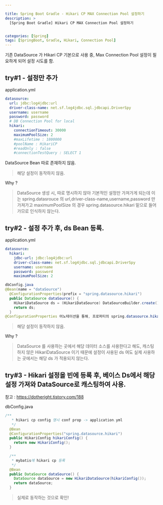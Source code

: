 ```yaml
---

title: Spring Boot Gradle - Hikari CP MAX Connection Pool 설정하기
description: >
  [Spring Boot Gradle] Hikari CP MAX Connection Pool 설정하기


categories: [Spring]
tags: [SpringBoot, Gradle, Hikari, Connection Pool]
---
```




기존 DataSource 가 Hikari CP 기본으로 사용 중, Max Connection Pool 설정이 필요하게 되어 설정 시도를 함.

## try#1 - 설정만 추가

application.yml

```yml
datasource:
  url: jdbc:log4jdbc:url
  driver-class-name: net.sf.log4jdbc.sql.jdbcapi.DriverSpy
  username: username
  password: password
  # DB Connection Pool for local
  hikari:
    connectionTimeout: 30000
    maximumPoolSize: 2
    #maxLifetime : 1800000
    #poolName : HikariCP
    #readOnly : false
    #connectionTestQuery : SELECT 1
```

DataSource Bean 따로 존재하지 않음.

> 해당 설정이 동작하지 않음.

Why ?

> DataSource 생성 시, 따로 명시하지 않아 기본적인 설정만 가져가게 되는데 이는 spring.datasrouce 의 url,driver-class-name,username,password 만 가져가고 maximumPoolSize 의 경우 spring.datasource.hikari 밑으로 들어가므로 인식하지 않는다.

## try#2 - 설정 추가 후, ds Bean 등록.

application.yml

```yml
datasource:
  hikari:
    jdbc-url: jdbc:log4jdbc:url
    driver-class-name: net.sf.log4jdbc.sql.jdbcapi.DriverSpy
    username: username
    password: password
    maximumPoolSize: 2
```

```java
dbConfig.java
@Bean(name = "dataSource")
  @ConfigurationProperties(prefix = "spring.datasource.hikari")
  public DataSource dataSource() {
    HikariDataSource ds = (HikariDataSource) DataSourceBuilder.create().build();
    return ds;
  }
@ConfigurationProperties 어노테이션을 통해, 프로퍼티의 spring.datasource.hikari 밑의 설정을 참조하도록 변경.
```

> 해당 설정이 동작하지 않음.

Why ?

> DataSource 를 사용하는 곳에서 해당 데이터 소스를 사용한다고 해도, 캐스팅 하지 않은 HikariDataSource 이기 때문에 설정이 사용된 ds 여도 실제 사용하는 곳에서는 해당 ds 가 적용되지 않는다.

## try#3 - Hikari 설정을 빈에 등록 후, 베이스 Ds에서 해당 설정 가져와 DataSource로 캐스팅하여 사용.

참고 : https://dotheright.tistory.com/188

dbConfig.java

```java
/**
   * hikari cp config 명시 conf prop -> application.yml
   */
  @Bean
  @ConfigurationProperties("spring.datasource.hikari")
  public HikariConfig hikariConfig() {
    return new HikariConfig();
  }

  /**
   * mybatis에 hikari cp 등록
   */
  @Bean
  public DataSource dataSource() {
    DataSource dataSource = new HikariDataSource(hikariConfig());
    return dataSource;
  }
```

> 실제로 동작하는 것으로 확인!
